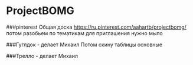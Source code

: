 # ProjectBOMG

###pinterest
Общая доска
https://ru.pinterest.com/aahartb/projectbomg/
потом разобьем по тематикам
для приглашения нужно мыло

###Гуглдок - делает Михаил
Потом скину таблицы основные

###Трелло - делает Михаил
